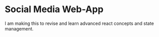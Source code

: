 # Social Media Web-App

I am making this to revise and learn advanced react concepts and state management.
